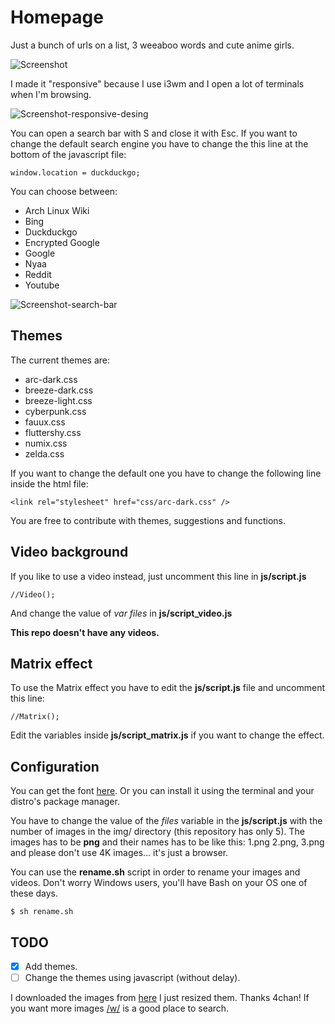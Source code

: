 # Homepage
Just a bunch of urls on a list, 3 weeaboo words and cute anime girls.

![Screenshot](https://i.imgur.com/zdoUONU.png)

I made it "responsive" because I use i3wm and I open a lot of terminals when I'm browsing.

![Screenshot-responsive-desing](https://i.imgur.com/IhmZGSR.png)

You can open a search bar with S and close it with Esc. If you want to change the default search engine you have to change the this line at the bottom of the javascript file:
```
window.location = duckduckgo;
```
You can choose between:

- Arch Linux Wiki
- Bing
- Duckduckgo
- Encrypted Google
- Google
- Nyaa
- Reddit
- Youtube

![Screenshot-search-bar](https://i.imgur.com/ZLtt31y.jpg)

## Themes
The current themes are:

- arc-dark.css
- breeze-dark.css
- breeze-light.css
- cyberpunk.css
- fauux.css
- fluttershy.css
- numix.css
- zelda.css

If you want to change the default one you have to change the following line inside the html file:
```
<link rel="stylesheet" href="css/arc-dark.css" />
```

You are free to contribute with themes, suggestions and functions.

## Video background
If you like to use a video instead, just uncomment this line in **js/script.js**
```
//Video();
```
And change the value of *var files* in **js/script_video.js**

**This repo doesn't have any videos.**

## Matrix effect
To use the Matrix effect you have to edit the **js/script.js** file and uncomment this line:
```
//Matrix();
```
Edit the variables inside **js/script_matrix.js** if you want to change the effect.

## Configuration
You can get the font [here](http://font.ubuntu.com/). Or you can install it using the terminal and your distro's package manager.

You have to change the value of the *files* variable in the **js/script.js** with the number of images in the img/ directory (this repository has only 5). The images has to be **png** and their names has to be like this: 1.png 2.png, 3.png and please don't use 4K images... it's just a browser.

You can use the **rename.sh** script in order to rename your images and videos. Don't worry Windows users, you'll have Bash on your OS one of these days.
```
$ sh rename.sh
```
## TODO
- [x] Add themes.
- [ ] Change the themes using javascript (without delay).

I downloaded the images from [here](https://drive.google.com/folderview?id=0B_VmbVyD4eT3N1VUbGN4Wjd5OVE) I just resized them. Thanks 4chan!
If you want more images [/w/](https://boards.4chan.org/w/) is a good place to search.

